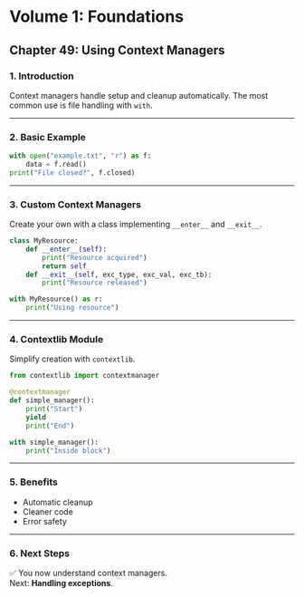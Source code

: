 # Volume 1: Foundations
## Chapter 49: Using Context Managers

### 1. Introduction
Context managers handle setup and cleanup automatically. The most common use is file handling with `with`.

---

### 2. Basic Example
```python
with open("example.txt", "r") as f:
    data = f.read()
print("File closed?", f.closed)
```

---

### 3. Custom Context Managers
Create your own with a class implementing `__enter__` and `__exit__`.

```python
class MyResource:
    def __enter__(self):
        print("Resource acquired")
        return self
    def __exit__(self, exc_type, exc_val, exc_tb):
        print("Resource released")

with MyResource() as r:
    print("Using resource")
```

---

### 4. Contextlib Module
Simplify creation with `contextlib`.

```python
from contextlib import contextmanager

@contextmanager
def simple_manager():
    print("Start")
    yield
    print("End")

with simple_manager():
    print("Inside block")
```

---

### 5. Benefits
- Automatic cleanup  
- Cleaner code  
- Error safety

---

### 6. Next Steps
✅ You now understand context managers.  
Next: **Handling exceptions**.
